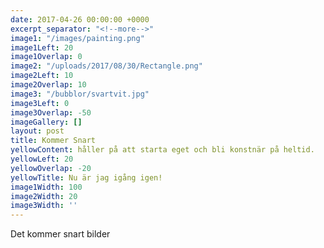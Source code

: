 ```yaml
---
date: 2017-04-26 00:00:00 +0000
excerpt_separator: "<!--more-->"
image1: "/images/painting.png"
image1Left: 20
image1Overlap: 0
image2: "/uploads/2017/08/30/Rectangle.png"
image2Left: 10
image2Overlap: 10
image3: "/bubblor/svartvit.jpg"
image3Left: 0
image3Overlap: -50
imageGallery: []
layout: post
title: Kommer Snart
yellowContent: håller på att starta eget och bli konstnär på heltid.
yellowLeft: 20
yellowOverlap: -20
yellowTitle: Nu är jag igång igen!
image1Width: 100
image2Width: 20
image3Width: ''
---
```

<!--more-->

Det kommer snart bilder